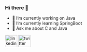 ### Hi there 👋



- 🔭 I’m currently working on Java
- 🌱 I’m currently learning SpringBoot
- 💬 Ask me about C and Java

[<img src='https://cdn.jsdelivr.net/npm/simple-icons@3.0.1/icons/linkedin.svg' alt='linkedin' height='40'>](https://www.linkedin.com/in/süleymanmelihakan/)  [<img src='https://cdn.jsdelivr.net/npm/simple-icons@3.0.1/icons/twitter.svg' alt='twitter' height='40'>](https://twitter.com/plazmikretikulm)  

